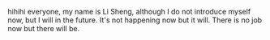 hihihi everyone, my name is Li Sheng, although I do not introduce myself now, but I will in the future. It's not happening now but it will. There is no job now but there will be.
